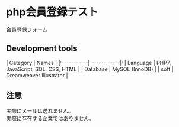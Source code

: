 # php会員登録テスト
会員登録フォーム


## Development tools

| Category | Names |
|:-----------|------------:|:
| Language   |  PHP7, JavaScript, SQL, CSS, HTML |
| Database   |  MySQL (InnoDB) |
| soft       |  Dreamweaver Illustrator |


## 注意
実際にメールは送れません。  
実際に存在する企業ではありません。
